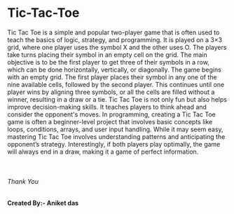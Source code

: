 # Tic-Tac-Toe
<p>Tic Tac Toe is a simple and popular two-player game that is often used to teach the basics of logic, strategy, and programming. It is played on a 3×3 grid, where one player uses the symbol X and the other uses O. The players take turns placing their symbol in an empty cell on the grid. The main objective is to be the first player to get three of their symbols in a row, which can be done horizontally, vertically, or diagonally.
The game begins with an empty grid. The first player places their symbol in any one of the nine available cells, followed by the second player. This continues until one player wins by aligning three symbols, or all the cells are filled without a winner, resulting in a draw or a tie.
Tic Tac Toe is not only fun but also helps improve decision-making skills. It teaches players to think ahead and consider the opponent's moves. In programming, creating a Tic Tac Toe game is often a beginner-level project that involves basic concepts like loops, conditions, arrays, and user input handling.
While it may seem easy, mastering Tic Tac Toe involves understanding patterns and anticipating the opponent’s strategy. Interestingly, if both players play optimally, the game will always end in a draw, making it a game of perfect information.</p><br>
<h6 color=yellow>Thank You</h6>
<h4 color=red>Created By:- Aniket das</h4>

